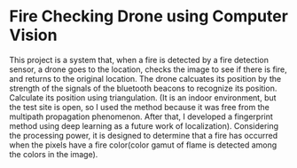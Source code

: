 # Fire Checking Drone using Computer Vision

This project is a system that, when a fire is detected by a fire detection sensor, a drone goes to the location, checks the image to see if there is fire, and returns to the original location. The drone calcuates its position by the strength of the signals of the bluetooth beacons to recognize its position. Calculate its position using triangulation. (It is an indoor environment, but the test site is open, so I used the method because it was free from the multipath propagation phenomenon. After that, I developed a fingerprint method using deep learning as a future work of localization). Considering the processing power, it is designed to determine that a fire has occurred when the pixels have a fire color(color gamut of flame is detected among the colors in the image).
